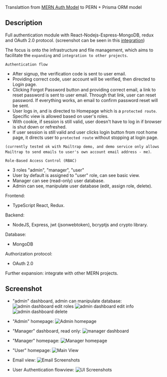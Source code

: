 Translattion from [MERN Auth Model](https://github.com/liamdoan/MERN-auth-SPA) to PERN + Prisma ORM model

## Description

Full authentication module with React-Nodejs-Espress-MongoDB, redux and OAuth 2.0 protocol. (screenshot can be seen in this [integration](https://github.com/liamdoan/MERN-auth-SPA))

The focus is onto the infrastructure and file management, which aims to facilitate the `expanding` and `integration to other projects`.

`Authentication flow`

- After signup, the verification code is sent to user email.
- Providing correct code, user account will be verified, then directed to Login page.
- Clicking Forgot Password button and providing correct email, a link to reset password is sent to user email.
  Through that link, user can reset password. If everything works, an email to confirm password reset will be sent.
- User logs in, and is directed to Homepage which is a `protected route`. Specific view is allowed based on user's roles.
- With cookie, if session is still valid, user doesn't have to log in if browser is shut down or refreshed.
- If user session is still valid and user clicks login button from root home page, it directs user to `protected route` without stopping at login page.

`(currently tested ok with Mailtrap demo, and demo service only allows Mailtrap to send emails to user's own account email address - me)`.

`Role-Based Access Control (RBAC)`

- 3 roles "admin", "manager", "user"
- User by default is assigned to "user" role, can see basic view.
- Manager can see (read-only) user database.
- Admin can see, manipulate user database (edit, assign role, delete).

Frontend:

- TypeScript React, Redux.

Backend:

- NodeJS, Express, jwt (jsonwebtoken), bcryptjs and crypto library.

Database:

- MongoDB

Authorization protocol:

- OAuth 2.0

Further expansion: integrate with other MERN projects.

## Screenshot

- "admin" dashboard, admin can manipulate database:
  ![admin dashboard edit roles](client/public/screenshots/dashboard-admin-assign-roles.PNG)
  ![admin dashboard edit info](client/public/screenshots/dashboard-admin-edit.PNG)
  ![admin dashboard delete](client/public/screenshots/dashboard-admin-delete.PNG)

- "Admin" homepage:
  ![Admin homepage](client/public/screenshots/homepage-admin.PNG)

- "Manager" dashboard, read only:
  ![manager dashboard](client/public/screenshots/dashboard-manager.PNG)

- "Manager" homepage:
  ![Manager homepage](client/public/screenshots/homepage-manager.PNG)

- "User" homepage:
  ![Main View](client/public/screenshots/homepage-user.PNG)

- Email view:
  ![Email Screenshots](client/public/screenshots/email-screens.png)

- User Authentication flowview:
  ![UI Screenshots](client/public/screenshots/user-screens.png)
